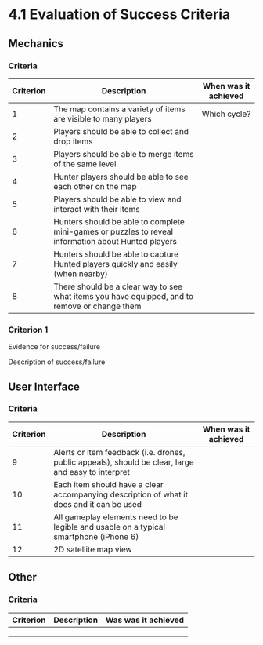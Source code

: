 # 4.1 Evaluation of Success Criteria

## Mechanics

### Criteria

| Criterion | Description                                                                                         | When was it achieved |
| --------- | --------------------------------------------------------------------------------------------------- | -------------------- |
| 1         | The map contains a variety of items are visible to many players                                     | Which cycle?         |
| 2         | Players should be able to collect and drop items                                                    |                      |
| 3         | Players should be able to merge items of the same level                                             |                      |
| 4         | Hunter players should be able to see each other on the map                                          |                      |
| 5         | Players should be able to view and interact with their items                                        |                      |
| 6         | Hunters should be able to complete mini-games or puzzles to reveal information about Hunted players |                      |
| 7         | Hunters should be able to capture Hunted players quickly and easily (when nearby)                   |                      |
| 8         | There should be a clear way to see what items you have equipped, and to remove or change them       |                      |

### Criterion 1

Evidence for success/failure

Description of success/failure

## User Interface

### Criteria

| Criterion | Description                                                                                         | When was it achieved |
| --------- | --------------------------------------------------------------------------------------------------- | -------------------- |
| 9         | Alerts or item feedback (i.e. drones, public appeals), should be clear, large and easy to interpret |                      |
| 10        | Each item should have a clear accompanying description of what it does and it can be used           |                      |
| 11        | All gameplay elements need to be legible and usable on a typical smartphone (iPhone 6)              |                      |
| 12        | 2D satellite map view                                                                               |                      |

## Other

### Criteria

| Criterion | Description | Was was it achieved |
| --------- | ----------- | ------------------- |
|           |             |                     |
|           |             |                     |
|           |             |                     |
